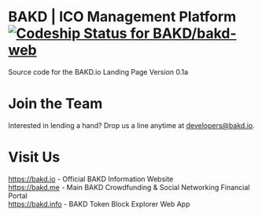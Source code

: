 # BAKD | ICO Management Platform [ ![Codeship Status for BAKD/bakd-web](https://app.codeship.com/projects/cc71dbb0-9b62-0136-b87c-4e5d295d01b4/status?branch=master)](https://app.codeship.com/projects/305742)
Source code for the BAKD.io Landing Page Version 0.1a

# Join the Team
Interested in lending a hand? Drop us a line anytime at developers@bakd.io.

# Visit Us
https://bakd.io - Official BAKD Information Website<br />
https://bakd.me - Main BAKD Crowdfunding & Social Networking Financial Portal<br />
https://bakd.info - BAKD Token Block Explorer Web App<br />
